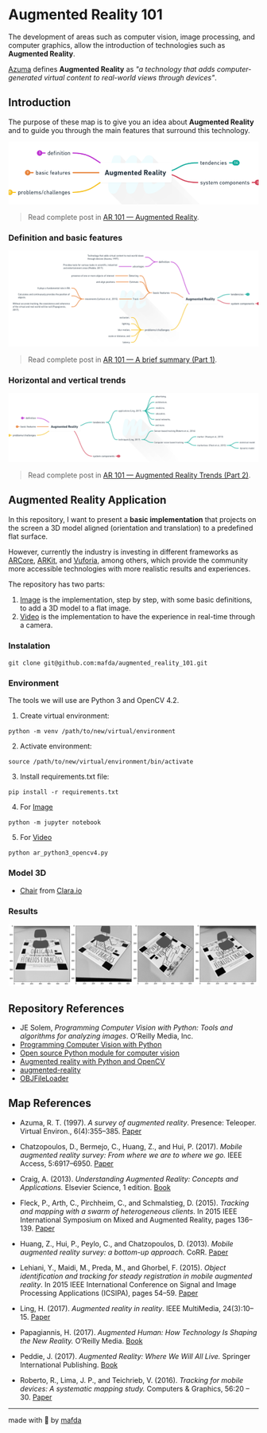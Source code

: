 # Augmented Reality 101

The development of areas such as computer vision, image processing, and computer graphics, allow the introduction of technologies such as **Augmented Reality**.

[Azuma](https://www.cs.unc.edu/~azuma/ARpresence.pdf) defines **Augmented Reality** as *"a technology that adds computer-generated virtual content to real-world views through devices"*.

## Introduction

The purpose of these map is to give you an idea about **Augmented Reality** and to guide you through the main features that surround this technology.

![augmented reality by mafda](img/augmented_reality_by_mafda_01.png)

> Read complete post in [AR 101 — Augmented Reality](https://medium.com/@mafda_/ar-101-augmented-reality-6bc92a863b2e).

### Definition and basic features

![augmented reality by mafda](img/augmented_reality_by_mafda_02.png)

> Read complete post in [AR 101 — A brief summary (Part 1)](https://medium.com/@mafda_/ar-101-a-brief-summary-part-1-a5b43fad8e4).

### Horizontal and vertical trends

![augmented reality by mafda](img/augmented_reality_by_mafda_03.png)

> Read complete post in [AR 101 — Augmented Reality Trends (Part 2)](https://medium.com/@mafda_/ar-101-augmented-reality-trends-part-2-9c5f86ca0de1).


## Augmented Reality Application

 In this repository, I want to present a **basic implementation** that projects on the screen a 3D model aligned (orientation and translation) to a predefined flat surface.

However, currently the industry is investing in different frameworks as [ARCore](https://developers.google.com/ar/discover), [ARKit](https://developer.apple.com/augmented-reality/), and [Vuforia](https://developer.vuforia.com/), among others, which provide the community more accessible technologies with more realistic results and experiences.

The repository has two parts:

1. [Image](src/ar_python3_opencv4.ipynb) is the implementation, step by step, with some basic definitions, to add a 3D model to a flat image.
2. [Video](src/ar_python3_opencv4.py)  is the implementation to have the experience in real-time through a camera.

### Instalation

```
git clone git@github.com:mafda/augmented_reality_101.git
```


### Environment

The tools we will use are Python 3 and OpenCV 4.2.

1. Create virtual environment:

```
python -m venv /path/to/new/virtual/environment
```

2. Activate environment:

```
source /path/to/new/virtual/environment/bin/activate
```

3. Install requirements.txt file:

```
pip install -r requirements.txt
```

4. For [Image](src/ar_python3_opencv4.ipynb)

```
python -m jupyter notebook
```

5. For [Video](src/ar_python3_opencv4.py)

```
python ar_python3_opencv4.py
```

### Model 3D

* [Chair](https://clara.io/view/67bc637b-c528-44a0-bfbc-84335d12bcfa) from [Clara.io](https://clara.io/scenes)

### Results

![augmented reality python3 opencv2](results/sourceImage_results.png)
 

## Repository References

* JE Solem, *Programming Computer Vision with Python: Tools and algorithms for analyzing images*. O'Reilly Media, Inc.
* [Programming Computer Vision with Python](http://programmingcomputervision.com/)
* [Open source Python module for computer vision ](https://github.com/jesolem/PCV)
* [Augmented reality with Python and OpenCV](https://bitesofcode.wordpress.com/2017/09/12/augmented-reality-with-python-and-opencv-part-1/)
* [augmented-reality](https://github.com/juangallostra/augmented-reality)
* [OBJFileLoader](https://github.com/yarolig/OBJFileLoader)

## Map References

* Azuma, R. T. (1997). *A survey of augmented reality*. Presence: Teleoper. Virtual Environ., 6(4):355–385. [Paper](https://www.cs.unc.edu/~azuma/ARpresence.pdf) 

* Chatzopoulos, D., Bermejo, C., Huang, Z., and Hui, P. (2017). *Mobile augmented reality survey: From where we are to where
we go.* IEEE Access, 5:6917–6950. [Paper](https://ieeexplore.ieee.org/document/7912316)

* Craig, A. (2013). *Understanding Augmented Reality: Concepts and Applications.* Elsevier Science, 1 edition. [Book](https://www.sciencedirect.com/book/9780240824086/understanding-augmented-reality)

* Fleck, P., Arth, C., Pirchheim, C., and Schmalstieg, D. (2015).   *Tracking and mapping with a swarm of heterogeneous clients*. In 2015 IEEE International Symposium on Mixed and Augmented Reality, pages 136–139. [Paper](https://ieeexplore.ieee.org/document/7328080)

* Huang, Z., Hui, P., Peylo, C., and Chatzopoulos, D. (2013). *Mobile augmented reality survey: a bottom-up approach.* CoRR. [Paper](https://arxiv.org/pdf/1309.4413.pdf)

* Lehiani, Y., Maidi, M., Preda, M., and Ghorbel, F. (2015). *Object identification and tracking for steady registration in mobile augmented reality*. In 2015 IEEE International Conference on Signal and Image Processing Applications (ICSIPA), pages 54–59. [Paper](https://ieeexplore.ieee.org/document/7412163)

* Ling, H. (2017). *Augmented reality in reality*. IEEE MultiMedia, 24(3):10–15. [Paper](https://ieeexplore.ieee.org/document/7999155)

* Papagiannis, H. (2017). *Augmented Human: How Technology Is Shaping the New Reality.* O’Reilly Media. [Book](https://www.augmentedhuman.co/)

* Peddie, J. (2017). *Augmented Reality: Where We Will All Live.* Springer International Publishing. [Book](https://www.springer.com/gp/book/9783319545011)

* Roberto, R., Lima, J. P., and Teichrieb, V. (2016). *Tracking for mobile devices: A systematic mapping study.* Computers & Graphics, 56:20 – 30. [Paper](https://www.cin.ufpe.br/~in1123/2017-1/leitura/roberto.pdf)

---

made with 💙 by [mafda](https://mafda.github.io/)